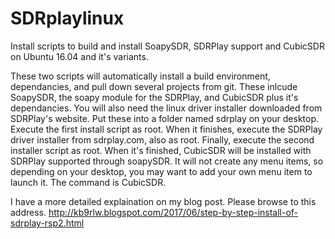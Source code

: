 # SDRplaylinux
Install scripts to build and install SoapySDR, SDRPlay support and CubicSDR on Ubuntu 16.04 and it's variants.

These two scripts will automatically install a build environment, dependancies, and pull down several projects from git.  These inlcude SoapySDR, the soapy module for the SDRPlay, and CubicSDR plus it's dependancies.
You will also need the linux driver installer downloaded from SDRPlay's website.
Put these into a folder named sdrplay on your desktop.   
Execute the first install script as root.
When it finishes, execute the SDRPlay driver installer from sdrplay.com, also as root.
Finally, execute the second installer script as root.
When it's finished, CubicSDR will be installed with SDRPlay supported through soapySDR.   It will not create any menu items, so depending on your desktop, you may want to add your own menu item to launch it.  The command is CubicSDR.

I have a more detailed explaination on my blog post.  Please browse to this address.
http://kb9rlw.blogspot.com/2017/06/step-by-step-install-of-sdrplay-rsp2.html
